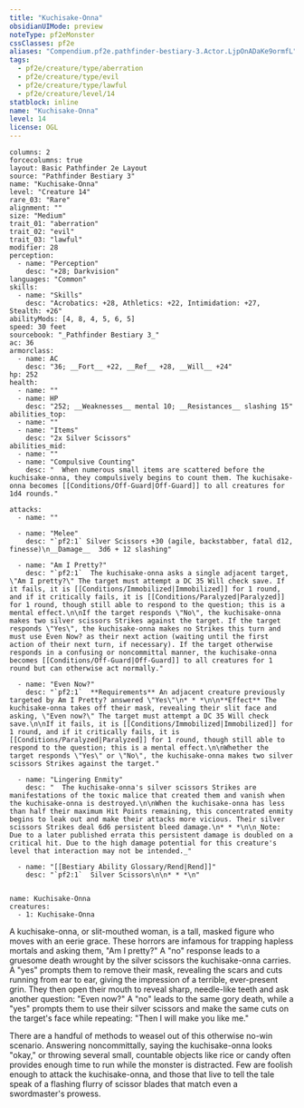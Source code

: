 ```yaml
---
title: "Kuchisake-Onna"
obsidianUIMode: preview
noteType: pf2eMonster
cssClasses: pf2e
aliases: "Compendium.pf2e.pathfinder-bestiary-3.Actor.LjpOnADaKe9ormfL" 
tags:
  - pf2e/creature/type/aberration
  - pf2e/creature/type/evil
  - pf2e/creature/type/lawful
  - pf2e/creature/level/14
statblock: inline
name: "Kuchisake-Onna"
level: 14
license: OGL
---
```


```statblock
columns: 2
forcecolumns: true
layout: Basic Pathfinder 2e Layout
source: "Pathfinder Bestiary 3"
name: "Kuchisake-Onna"
level: "Creature 14"
rare_03: "Rare"
alignment: ""
size: "Medium"
trait_01: "aberration"
trait_02: "evil"
trait_03: "lawful"
modifier: 28
perception:
  - name: "Perception"
    desc: "+28; Darkvision"
languages: "Common"
skills:
  - name: "Skills"
    desc: "Acrobatics: +28, Athletics: +22, Intimidation: +27, Stealth: +26"
abilityMods: [4, 8, 4, 5, 6, 5]
speed: 30 feet
sourcebook: "_Pathfinder Bestiary 3_"
ac: 36
armorclass:
  - name: AC
    desc: "36; __Fort__ +22, __Ref__ +28, __Will__ +24"
hp: 252
health:
  - name: ""
  - name: HP
    desc: "252; __Weaknesses__ mental 10; __Resistances__ slashing 15"
abilities_top:
  - name: ""
  - name: "Items"
    desc: "2x Silver Scissors"
abilities_mid:
  - name: ""
  - name: "Compulsive Counting"
    desc: "  When numerous small items are scattered before the kuchisake-onna, they compulsively begins to count them. The kuchisake-onna becomes [[Conditions/Off-Guard|Off-Guard]] to all creatures for 1d4 rounds."

attacks:
  - name: ""

  - name: "Melee"
    desc: "`pf2:1` Silver Scissors +30 (agile, backstabber, fatal d12, finesse)\n__Damage__  3d6 + 12 slashing"

  - name: "Am I Pretty?"
    desc: "`pf2:1`  The kuchisake-onna asks a single adjacent target, \"Am I pretty?\" The target must attempt a DC 35 Will check save. If it fails, it is [[Conditions/Immobilized|Immobilized]] for 1 round, and if it critically fails, it is [[Conditions/Paralyzed|Paralyzed]] for 1 round, though still able to respond to the question; this is a mental effect.\n\nIf the target responds \"No\", the kuchisake-onna makes two silver scissors Strikes against the target. If the target responds \"Yes\", the kuchisake-onna makes no Strikes this turn and must use Even Now? as their next action (waiting until the first action of their next turn, if necessary). If the target otherwise responds in a confusing or noncommittal manner, the kuchisake-onna becomes [[Conditions/Off-Guard|Off-Guard]] to all creatures for 1 round but can otherwise act normally."

  - name: "Even Now?"
    desc: "`pf2:1`  **Requirements** An adjacent creature previously targeted by Am I Pretty? answered \"Yes\"\n* * *\n\n**Effect** The kuchisake-onna takes off their mask, revealing their slit face and asking, \"Even now?\" The target must attempt a DC 35 Will check save.\n\nIf it fails, it is [[Conditions/Immobilized|Immobilized]] for 1 round, and if it critically fails, it is [[Conditions/Paralyzed|Paralyzed]] for 1 round, though still able to respond to the question; this is a mental effect.\n\nWhether the target responds \"Yes\" or \"No\", the kuchisake-onna makes two silver scissors Strikes against the target."

  - name: "Lingering Enmity"
    desc: "  The kuchisake-onna's silver scissors Strikes are manifestations of the toxic malice that created them and vanish when the kuchisake-onna is destroyed.\n\nWhen the kuchisake-onna has less than half their maximum Hit Points remaining, this concentrated enmity begins to leak out and make their attacks more vicious. Their silver scissors Strikes deal 6d6 persistent bleed damage.\n* * *\n\n_Note: Due to a later published errata this persistent damage is doubled on a critical hit. Due to the high damage potential for this creature's level that interaction may not be intended._"

  - name: "[[Bestiary Ability Glossary/Rend|Rend]]"
    desc: "`pf2:1`  Silver Scissors\n\n* * *\n"
 
```

```encounter-table
name: Kuchisake-Onna
creatures:
  - 1: Kuchisake-Onna
```



A kuchisake-onna, or slit-mouthed woman, is a tall, masked figure who moves with an eerie grace. These horrors are infamous for trapping hapless mortals and asking them, "Am I pretty?" A "no" response leads to a gruesome death wrought by the silver scissors the kuchisake-onna carries. A "yes" prompts them to remove their mask, revealing the scars and cuts running from ear to ear, giving the impression of a terrible, ever-present grin. They then open their mouth to reveal sharp, needle-like teeth and ask another question: "Even now?" A "no" leads to the same gory death, while a "yes" prompts them to use their silver scissors and make the same cuts on the target's face while repeating: "Then I will make you like me."

There are a handful of methods to weasel out of this otherwise no-win scenario. Answering noncommittally, saying the kuchisake-onna looks "okay," or throwing several small, countable objects like rice or candy often provides enough time to run while the monster is distracted. Few are foolish enough to attack the kuchisake-onna, and those that live to tell the tale speak of a flashing flurry of scissor blades that match even a swordmaster's prowess.
